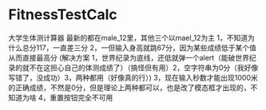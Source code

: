 # FitnessTestCalc

大学生体测计算器
最新的都在male_12里，其他三个以mael_12为主
1，不知道为什么总分117，一直差三分
2，一但输入身高就跳67分，因为某些成绩低于某个值从而直接最高分
(解决方案 1，世界纪录为底线，还低就弹一个alert（能破世界纪录的就不在这担心自己的体测成绩了）（搞怪但有用）2，空字符串为0分（我好像写错了，没成功）3，两种都用（好像真的行）)
3，现在输入秒数才能出现1000米的正确成绩，不然是0分，但是理论上两种都可以，也是改了模态框才出现的，不知道为啥
4，重置按钮完全不可用
